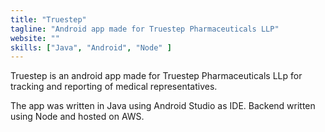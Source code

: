 ```yaml
---
title: "Truestep"
tagline: "Android app made for Truestep Pharmaceuticals LLP"
website: ""
skills: ["Java", "Android", "Node" ]
---
```

Truestep is an android app made for Truestep Pharmaceuticals LLp for tracking and reporting of medical representatives.

The app was written in Java using Android Studio as IDE. Backend written using Node and hosted on AWS.
